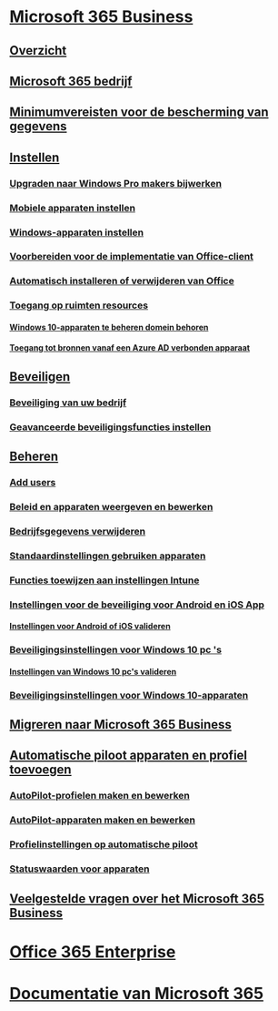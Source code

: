 # [Microsoft 365 Business](index.md)
## [Overzicht](microsoft-365-business-overview.md)
## [Microsoft 365 bedrijf](sign-up.md)
## [Minimumvereisten voor de bescherming van gegevens](pre-requisites-for-data-protection.md)
## [Instellen](set-up.md)
### [Upgraden naar Windows Pro makers bijwerken](upgrade-to-windows-pro-creators-update.md)
### [Mobiele apparaten instellen](set-up-mobile-devices.md)
### [Windows-apparaten instellen](set-up-windows-devices.md)
### [Voorbereiden voor de implementatie van Office-client](prepare-for-office-client-deployment.md)
### [Automatisch installeren of verwijderen van Office](auto-install-or-uninstall-office.md)
### [Toegang op ruimten resources]()
#### [Windows 10-apparaten te beheren domein behoren](manage-windows-devices.md)
#### [Toegang tot bronnen vanaf een Azure AD verbonden apparaat](access-resources.md)
## [Beveiligen](security-features.md)
### [Beveiliging van uw bedrijf](/Office365/Admin/security-and-compliance/secure-your-business-data?toc=/microsoft-365/business/toc.json&bc=/microsoft-365/business/breadcrumb/toc.json)
### [Geavanceerde beveiligingsfuncties instellen](set-up-advanced-security.md)
## [Beheren](manage.md)
### [Add users](add-users-m365b.md)
### [Beleid en apparaten weergeven en bewerken](view-policies-and-devices.md)
### [Bedrijfsgegevens verwijderen](remove-company-data.md)
### [Standaardinstellingen gebruiken apparaten](reset-devices-to-factory-settings.md)
### [Functies toewijzen aan instellingen Intune](map-protection-features-to-intune-settings.md)
### [Instellingen voor de beveiliging voor Android en iOS App](app-protection-settings-for-android-and-ios.md)
#### [Instellingen voor Android of iOS valideren](validate-settings-on-android-or-ios.md)
### [Beveiligingsinstellingen voor Windows 10 pc 's](protection-settings-for-windows-10-pcs.md)
#### [Instellingen van Windows 10 pc's valideren](validate-settings-on-windows-10-pcs.md)
### [Beveiligingsinstellingen voor Windows 10-apparaten](protection-settings-for-windows-10-devices.md)
## [Migreren naar Microsoft 365 Business](migrate-to-microsoft-365-business.md)
## [Automatische piloot apparaten en profiel toevoegen](add-autopilot-devices-and-profile.md)
### [AutoPilot-profielen maken en bewerken](create-and-edit-autopilot-profiles.md)
### [AutoPilot-apparaten maken en bewerken](create-and-edit-autopilot-devices.md)
### [Profielinstellingen op automatische piloot](autopilot-profile-settings.md)
### [Statuswaarden voor apparaten](device-states.md)
## [Veelgestelde vragen over het Microsoft 365 Business](support/microsoft-365-business-faqs.md)
# [Office 365 Enterprise](https://docs.microsoft.com/office365/enterprise)
# [Documentatie van Microsoft 365](https://docs.microsoft.com/microsoft-365)